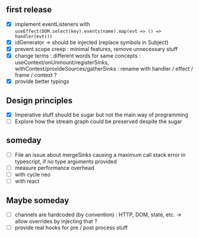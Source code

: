 ## first release

- [x] implement eventListeners with `useEffect(DOM.select(key).events(name).map(evt => () => handler(evt)))`
- [x] idGenerator -> should be injected (replace symbols in Subject)
- [x] prevent scope creep : minimal features, remove unnecessary stuff
- [x] change terms : different words for same concepts : useContext/onUnmount/registerSinks, withContext/provideSources/gatherSinks : rename with handler / effect / frame / context ?
- [x] provide better typings

## Design principles

- [x] Imperative stuff should be sugar but not the main way of programming
- [ ] Explore how the stream graph could be preserved despite the sugar

## someday

- [ ] File an issue about mergeSinks causing a maximum call stack error in typescript, if no type arguments provided
- [ ] measure performance overhead
- [ ] with cycle neo
- [ ] with react

## Maybe someday

- [ ] channels are hardcoded (by convention) : HTTP, DOM, state, etc. -> allow overrides by injecting that ?
- [ ] provide real hooks for pre / post process stuff
